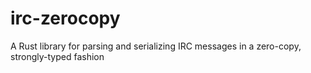 # irc-zerocopy
A Rust library for parsing and serializing IRC messages in a zero-copy, strongly-typed fashion
